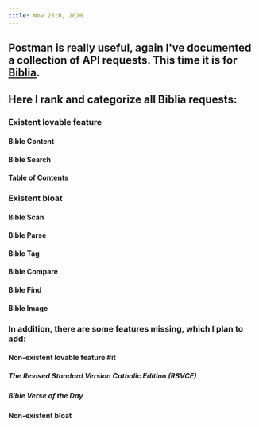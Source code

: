 ```yaml
---
title: Nov 25th, 2020
---
```


## Postman is really useful, again I've documented a collection of API requests. This time it is for [Biblia](https://documenter.getpostman.com/view/8994004/TVmFizQo).
## Here I rank and categorize all Biblia requests:
### Existent lovable feature
#### Bible Content
#### Bible Search
#### Table of Contents
### Existent bloat
#### Bible Scan
#### Bible Parse
#### Bible Tag
#### Bible Compare
#### Bible Find
#### Bible Image
### In addition, there are some features missing, which I plan to add:
#### Non-existent lovable feature #it
##### The Revised Standard Version Catholic Edition (RSVCE)
##### Bible Verse of the Day
#### Non-existent bloat
